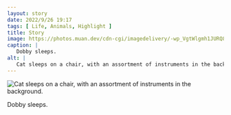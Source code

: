 ```yaml
---
layout: story
date: 2022/9/26 19:17
tags: [ Life, Animals, Highlight ]
title: Story
image: https://photos.muan.dev/cdn-cgi/imagedelivery/-wp_VgtWlgmh1JURQ8t1mg/931d3ab1-62b4-4337-9b65-35ea70d5e500/public
caption: |
   Dobby sleeps.
alt: |
   Cat sleeps on a chair, with an assortment of instruments in the background.
---
```


![Cat sleeps on a chair, with an assortment of instruments in the background.](https://photos.muan.dev/cdn-cgi/imagedelivery/-wp_VgtWlgmh1JURQ8t1mg/931d3ab1-62b4-4337-9b65-35ea70d5e500/public)

Dobby sleeps.
